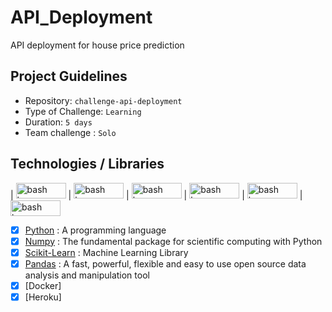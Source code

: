 # API_Deployment
API deployment for house price prediction

## Project Guidelines

- Repository: `challenge-api-deployment`
- Type of Challenge: `Learning`
- Duration: `5 days`
- Team challenge : `Solo`

## Technologies / Libraries 

|   <img src="https://img.shields.io/badge/Python-FFD43B?style=for-the-badge&logo=python&logoColor=blue" alt="bash logo" width="80" height="25"> |  <img src="https://img.shields.io/badge/scikit_learn-F7931E?style=for-the-badge&logo=scikit-learn&logoColor=white" alt="bash logo" width="80" height="25"> | <img src="https://img.shields.io/badge/Pandas-2C2D72?style=for-the-badge&logo=pandas&logoColor=white" alt="bash logo" width="80" height="25">  |  <img src="https://img.shields.io/badge/Numpy-777BB4?style=for-the-badge&logo=numpy&logoColor=white" alt="bash logo" width="80" height="25">  | <img src="https://img.shields.io/badge/Docker-2CA5E0?style=for-the-badge&logo=docker&logoColor=white" alt="bash logo" width="80" height="25">  |  <img src="https://img.shields.io/badge/Flask-000000?style=for-the-badge&logo=flask&logoColor=white" alt="bash logo" width="80" height="25">

- [X]  [Python](https://www.python.org/) : A programming language
- [X]  [Numpy](https://numpy.org/) : The fundamental package for scientific computing with Python
- [X]  [Scikit-Learn](https://scikit-learn.org/stable/index.html) : Machine Learning Library
- [X]  [Pandas](https://pandas.pydata.org/) : A fast, powerful, flexible and easy to use open source data analysis and manipulation tool
- [X]  [Docker]
- [X]  [Heroku]
